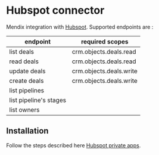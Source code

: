 # Hubspot connector

Mendix integration with [Hubspot](https://hubspot.com/). Supported endpoints are :

| endpoint | required scopes |
| -------- | --------------- |
| list deals | crm.objects.deals.read |
| read deals | crm.objects.deals.read |
| update deals | crm.objects.deals.write |
| create deals | crm.objects.deals.write |
| list pipelines | |
| list pipeline's stages | |
| list owners | |

## Installation

Follow the steps described here [Hubspot private apps](https://developers.hubspot.com/docs/api/private-apps).